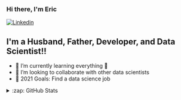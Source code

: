 ### Hi there, I'm Eric
[![Linkedin](https://img.shields.io/badge/-LinkedIn-blue?style=flat&logo=Linkedin&logoColor=white)](https://www.linkedin.com/in/zhenrui-yu)

## I'm a Husband, Father, Developer, and Data Scientist!!

- 🌱 I’m currently learning everything 🤣
- 👯 I’m looking to collaborate with other data scientists
- 🥅 2021 Goals: Find a data science job

<details>
  <summary>:zap: GitHub Stats</summary>

  <img align="left" alt="yzr1996's GitHub Stats" src="https://github-readme-stats.codestackr.vercel.app/api?username=codeSTACKr&show_icons=true&hide_border=true" />

</details>
